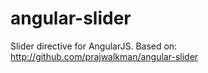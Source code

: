angular-slider
==============

Slider directive for AngularJS. Based on: http://github.com/prajwalkman/angular-slider
